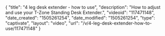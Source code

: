 {
    "title": "4 leg desk extender - how to use",
    "description": "How to adjust and use your T-Zone Standing Desk Extender.",
    "videoid": "117471148",
    "date_created": "1505261254",
    "date_modified": "1505261254",
    "type": "captivate",
    "layout": "video",
    "url": "\/v\/4-leg-desk-extender-how-to-use\/117471148"
}